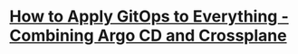 # [How to Apply GitOps to Everything - Combining Argo CD and Crossplane](https://youtu.be/yrj4lmScKHQ)
